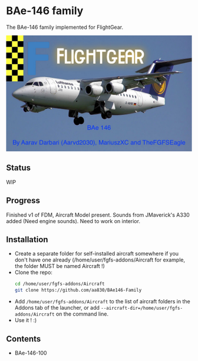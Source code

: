 # BAe-146 family
The BAe-146 family implemented for FlightGear.

![](./Pics/splashscreen.jpg?raw=true)

## Status
WIP

## Progress
Finished v1 of FDM, Aircraft Model present. Sounds from JMaverick's A330 added (Need engine sounds). Need to work on interior.


## Installation
* Create a separate folder for self-installed aircraft somewhere if you don't have one already
  (/home/user/fgfs-addons/Aircraft for example, the folder MUST be named Aircraft !)
* Clone the repo:
  ```sh
  cd /home/user/fgfs-addons/Aircraft
  git clone https://github.com/aa830/BAe146-Family
  ```
* Add `/home/user/fgfs-addons/Aircraft` to the list of aircraft folders in the Addons tab of the launcher,
  or add `--aircraft-dir=/home/user/fgfs-addons/Aircraft` on the command line.
* Use it ! :)

## Contents
* BAe-146-100
